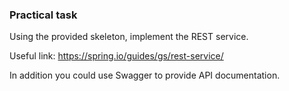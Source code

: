 ### Practical task

Using the provided skeleton, implement the REST service.

Useful link: https://spring.io/guides/gs/rest-service/

In addition you could use Swagger to provide API documentation.
        
